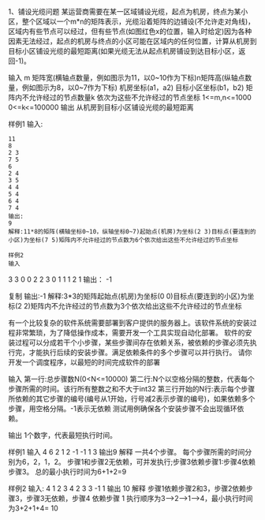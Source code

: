 1、铺设光缆问题
某运营商需要在某一区域铺设光缆，起点为机房，终点为某小区，整个区域以一个m*n的矩阵表示，光缆沿着矩阵的边铺设(不允许走对角线)，区域内有些节点可以经过，但有些节点(如图红色x的位置，输入时给定)因为各种因素无法经过，起点的机房与终点的小区可能在区域内的任何位置，计算从机房到目标小区铺设光缆的最短距离(如果光缆无法从起点机房铺设到达目标小区，返回-1)。

输入
m 矩阵宽(横轴点数量，例如图示为11，以0~10作为下标)n矩阵高(纵轴点数量，例如图示为8，以0~7作为下标)
机房坐标(a1，a2)
目标小区坐标(b1，b2)
矩阵内不允许经过的节点数量k
依次为这些不允许经过的节点坐标
1<=m,n<=1000
0<=k<=100000
输出
从机房到目标小区铺设光缆的最短距离

样例1
输入:
```
11
8
2 3
7 5
6
2 4
3 5 
4 4 
5 4 
6 4 
7 4
输出:
9
解释:11*8的矩阵(横轴坐标0~10，纵轴坐标0~7)起始点(机房)为坐标(2 3)目标点(要连到的小区)为坐标(7 5)矩阵内不允许经过的节点数为6个依次给出这些不允许经过的节点坐标

样例2
输入
```
3
3
0 0
2 2
3 
0 1
1 1
2 1
输出：
-1

复制 输出:-1
解释:3*3的矩阵起始点(机房)为坐标(0 0)目标点(要连到的小区)为坐标(2 2)矩阵内不允许经过的节点数为3个依次给出这些不允许经过的节点坐标



有一个比较复杂的软件系统需要部署到客户提供的服务器上。该软件系统的安装过程非常繁琐，为了降低操作成本，需要开发一个工具实现自动化部署。
软件的安装过程可以分成若干个小步骤，某些步骤间存在依赖关系，被依赖的步骤必须先执行完，才能执行后续的安装步骤。满足依赖条件的多个步骤可以并行执行。
请你开发一个调度程序，以最短的时间完成软件的部署

输入
第一行:总步骤数N(0<N<=10000)
第二行:N个以空格分隔的整数，代表每个步骤所需的时间。该行所有整数之和不大于int32
第三行开始的N行:表示每个步骤所依赖的其它步骤的编号(编号从1开始，行号减2表示步骤的编号)，如果依赖多个步骤，用空格分隔。-1表示无依赖
测试用例确保各个安装步骤不会出现循环依赖。

输出
1个数字，代表最短执行时间。

样例1
输入
4
6 2 1 2
-1
-1
1
3
输出9
解释
一共4个步骤。
每个步骤所需的时间分别为6，2，1，2。
步骤1和步骤2无依赖，可并发执行;步骤3依赖步骤1:步骤4依赖步骤3。
总的最小执行时间为6+1+2=9

样例2
输入:
4
1 2 3 4
2 3
3
-1
1
输出
10
解释
步骤1依赖步骤2和3，步骤2依赖步骤3，步骤3无依赖，步骤4 依赖步骤 1
执行顺序为3-->2-->1-->4，最小执行时间为3+2+1+4= 10